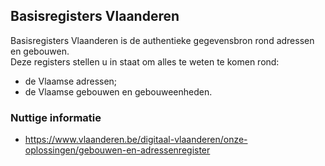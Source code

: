 ## Basisregisters Vlaanderen

Basisregisters Vlaanderen is de authentieke gegevensbron rond adressen en gebouwen.  
Deze registers stellen u in staat om alles te weten te komen rond:
- de Vlaamse adressen;
- de Vlaamse gebouwen en gebouweenheden.

### Nuttige informatie

- https://www.vlaanderen.be/digitaal-vlaanderen/onze-oplossingen/gebouwen-en-adressenregister
